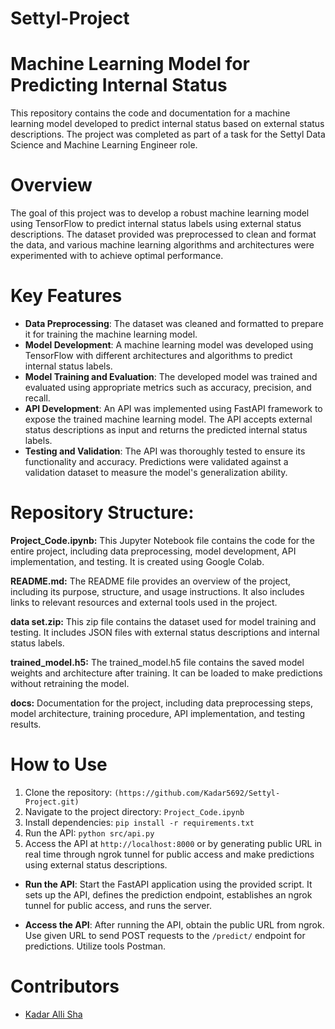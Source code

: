 # Settyl-Project

# Machine Learning Model for Predicting Internal Status

This repository contains the code and documentation for a machine learning model developed to predict internal status based on external status descriptions. The project was completed as part of a task for the Settyl Data Science and Machine Learning Engineer role.

# Overview

The goal of this project was to develop a robust machine learning model using TensorFlow to predict internal status labels using external status descriptions. The dataset provided was preprocessed to clean and format the data, and various machine learning algorithms and architectures were experimented with to achieve optimal performance.

# Key Features

- **Data Preprocessing**: The dataset was cleaned and formatted to prepare it for training the machine learning model.
- **Model Development**: A machine learning model was developed using TensorFlow with different architectures and algorithms to predict internal status labels.
- **Model Training and Evaluation**: The developed model was trained and evaluated using appropriate metrics such as accuracy, precision, and recall.
- **API Development**: An API was implemented using FastAPI framework to expose the trained machine learning model. The API accepts external status descriptions as input and returns the predicted internal status labels.
- **Testing and Validation**: The API was thoroughly tested to ensure its functionality and accuracy. Predictions were validated against a validation dataset to measure the model's generalization ability.

# Repository Structure:

**Project_Code.ipynb:**
This Jupyter Notebook file contains the code for the entire project, including data preprocessing, model development, API implementation, and testing. It is created using Google Colab.

**README.md:**
The README file provides an overview of the project, including its purpose, structure, and usage instructions. It also includes links to relevant resources and external tools used in the project.

**data set.zip:**
This zip file contains the dataset used for model training and testing. It includes JSON files with external status descriptions and internal status labels.

**trained_model.h5:**
The trained_model.h5 file contains the saved model weights and architecture after training. It can be loaded to make predictions without retraining the model.

**docs:**
Documentation for the project, including data preprocessing steps, model architecture, training procedure, API implementation, and testing results.

# How to Use
1. Clone the repository: `(https://github.com/Kadar5692/Settyl-Project.git)`
2. Navigate to the project directory: `Project_Code.ipynb`
3. Install dependencies: `pip install -r requirements.txt`
4. Run the API: `python src/api.py`
5. Access the API at `http://localhost:8000` or by generating public URL in real time through ngrok tunnel for public access and make predictions using external status descriptions.

- **Run the API**: Start the FastAPI application using the provided script. It sets up the API, defines the prediction endpoint, establishes an ngrok tunnel for public access, and runs the server.

- **Access the API**: After running the API, obtain the public URL from ngrok. Use given URL to send POST requests to the `/predict/` endpoint for predictions. Utilize tools Postman.

# Contributors

- [Kadar Alli Sha](https://github.com/Kadar5692)
